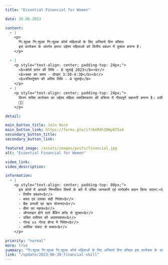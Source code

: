 ```yaml
---
title: "Essential Financial for Women"

date: 30.06.2023

content:
  - |
    <p>
      नि:शुल्क नि:शुल्क नि:शुल्क कोर्स महिलाओं के लिए अनिवार्य वित्त कौशल  
      इस कार्यक्रम के अंतर्गत हमारा उद्देश्य महिलाओं को वित्तीय प्रबंधन में कुशल बनाना है।
    </p>

  - |
    <p style="text-align: center; padding-top: 24px;">
      <b>कोर्स प्रारंभ की तिथि - 8 जुलाई 2023</b><br/>
      <b>कक्षा का समय - दोपहर 3:30-4:30</b><br/>
      <b>रजिस्ट्रेशन की अंतिम तिथि - 4 जुलाई</b>
    </p>
  - |
    <p style="text-align: center; padding-top: 24px;">
      किरण शक्ति कार्यक्रम का उद्देश्य महिला सशक्तिकरण की प्रक्रिया में गौरवपूर्ण सहभागी बनाना है। उसी श्रृंखला में यह एक छोटी सी कड़ी है। यह प्रशिक्षण आपको व्यक्तिगत वित्तीय प्रबंधन की औपचारिक समझ को बढ़ाने में सहयोग करेगा। हमें आशा ही नहीं पूरा विश्वास है  कि यह कार्यक्रम आप सभी के लिए बहुत उपयोगी एवं लाभदायक सिद्ध होगा।
      🙏🙏
    </p>

detail:

main_button_title: Join Here
main_button_link: https://forms.gle/i7rKnM4h1DWy87Ss6
secondary_button_title:
secondary_button_link:

featured_image: /assets/images/posts/financial.jpg
alt: "Essential Financial for Women"

video_link:
video_description:

information:
  - |
    <p style="text-align: center; padding-top: 80px;">
      इस कोर्स में आपको निम्नांकित विषयों के बारे में उचित जानकारी एवं मार्गदर्शन प्रदान किया जाएगा:<br/>
      - वित्तीय प्रबंधन<br/>
      - बचत एवं उसका सही निवेश<br/>
      - बैंक प्रणाली एवं ऋण योजनाएं<br/>
      - बीमा का महत्व<br/>
      - ऑनलाइन होने वाले बैंकिंग फ्रॉड से सुरक्षा<br/>
      - उचित वसीयत की आवश्यकता<br/>
      - गोल्ड vs गोल्ड बाॅन्ड में निवेश<br/>
      - आर्थिक संकट से बचाव<br/>
    </p>

priority: "normal"
more: true
summary: "नि:शुल्क नि:शुल्क नि:शुल्क कोर्स महिलाओं के लिए अनिवार्य वित्त कौशल इस कार्यक्रम के अंतर्गत हमारा उद्देश्य महिलाओं को वित्तीय प्रबंधन में कुशल बनाना है।"
link: "/update/2023-06-30-financial-skill"
---
```

